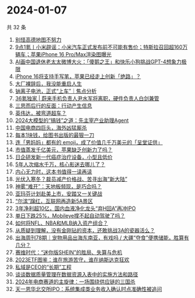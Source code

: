 # 2024-01-07

共 32 条

<!-- BEGIN 36KR -->
<!-- 最后更新时间 2024-01-07 07:03:54 +0800 -->
1. [别怪高德地图不努力](https://36kr.com/p/2591770539080584)
1. [9点1氪丨小米辟谣：小米汽车正式发布前不可能有售价；特斯拉召回超160万辆车；​苹果iPhone 16 Pro/Max渲染图曝光](https://36kr.com/p/2591809837841031)
1. [AI画中国退休老太太微博大火：「傻鹅之王」和快乐小狗挑战GPT-4想象力极限](https://36kr.com/p/2592716554353542)
1. [iPhone 16将支持手写笔，苹果已经走上创新「绝路」？](https://36kr.com/p/2591802632822917)
1. [大厂裸辞后，我没能重启人生](https://36kr.com/p/2592649103817603)
1. [钠离子电池，正式“上车”｜焦点分析](https://36kr.com/p/2590475612797833)
1. [36氪独家 | 蔚来手机负责人尹水军将离职，硬件负责人白剑兼管](https://36kr.com/p/2592583282915971)
1. [三思而后行的反面：行动产生信息](https://36kr.com/p/2550296901048708)
1. [英伟达，被弯道超车？](https://36kr.com/p/2592590464957065)
1. [2024大模型的“搞钱”之道：先主宰产业助理Agent](https://36kr.com/p/2591498673594249)
1. [中国电商四巨头，海外凶猛厮杀](https://36kr.com/p/2591747969137545)
1. [每本1块钱，给图书出版的最狠一刀](https://36kr.com/p/2592536586451592)
1. [连「男妈妈」都有的 emoji，成了价值几千万美元的「呈堂证供」](https://36kr.com/p/2592660009925256)
1. [市值蒸发千亿美元，苹果缺乏创新力了吗？](https://36kr.com/p/2592550858144649)
1. [日企研发新一代癌症治疗设备，小型且低价](https://36kr.com/p/2592431037250184)
1. [5年人次缩水千万，核心影迷去哪儿了？](https://36kr.com/p/2591813541837448)
1. [内心无力时，这本书值得一读再读](https://36kr.com/p/2591477118892677)
1. [光伏入寒冬？裁员减产价格战、苦寻出海“新大陆”](https://36kr.com/p/2591723575802501)
1. [神雾“难开”：天地板频现，是巧合吗？](https://36kr.com/p/2592358197452928)
1. [亚玛芬计划赴美上市，安踏又一关键战](https://36kr.com/p/2591761020336770)
1. [“尔滨”蹿红，互联网再造新5A景区](https://36kr.com/p/2592370174819209)
1. [3年净利超10亿，国内血液净化龙头“弃H回A”再冲IPO](https://36kr.com/p/2592402807552645)
1. [单日下跌25%，Mobileye撑不起自动驾驶了吗？](https://36kr.com/p/2591760052140932)
1. [如何将NFL、NBA和MLB纳入资产组合？](https://36kr.com/p/2592641602059142)
1. [从质疑到理解，没有金刚钻的资本，还敢挑战3A的瓷器活么？](https://36kr.com/p/2591914714725254)
1. [出海周刊78期｜宠物用品出海东南亚，有戏吗 / 大疆“夺食”便携储能，胜算有几分？](https://36kr.com/p/2591444322810752)
1. [赛维时代：“迷你版SHEIN”的胜局、失算与危机](https://36kr.com/p/2591694883601289)
1. [2023ETF图鉴：谁在旅游苦守，谁在纳斯达克狂欢](https://36kr.com/p/2591681006025607)
1. [私域是CEO的“长期”工程](https://36kr.com/p/2592626490555009)
1. [谈谈数据质量管理在数据资源入表中的实施方法和路径](https://36kr.com/p/2592373397535623)
1. [2024年电商赛道的主旋律：一场围绕供应链的三国杀](https://36kr.com/p/2591443985513089)
1. [天一恩华北交所IPO：系统集成类业务收入确认时点准确性被追问](https://36kr.com/p/2591696864164481)
<!-- END 36KR -->